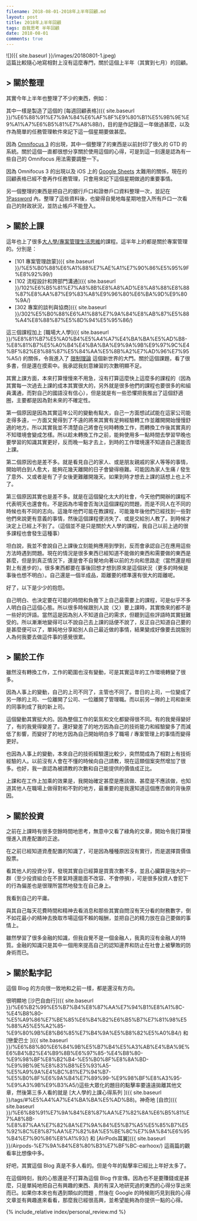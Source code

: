 ```yaml
---
filename: 2018-08-01-2018年上半年回顧.md
layout: post
title: 2018年上半年回顧
tags: 自我思考 半年回顧
date: 2018-08-01
comments: true
---
```


![]({{ site.baseurl }}/images/20180801-1.jpeg)  
這篇比較隨心地寫相對上沒有這麼專門，關於這個上半年（其實到七月）的回顧。

## > 關於整理

其實今年上半年也整理了不少的東西，例如：

其中一樣是製造了這個的 [每週回顧表格]({{ site.baseurl }}/%E6%88%91%E7%9A%84%E6%AF%8F%E9%80%B1%E5%9B%9E%E9%A1%A7%E6%B5%81%E7%A8%8B/)，目的是作記錄這一年做過甚麼，以及作為簡單的任務管理軟件來記下這一個星期要做甚麼。

因為 [Omnifocus 3](https://www.omnigroup.com/blog/omnifocus-3-for-ios) 的出現，其中一個整理了的東西是以前封印了很久的 GTD 的系統。關於這個一直都很想分享關於使用這個的心得，可是到這一刻還是認為有一些自己的 Omnifocus 用法需要調整一下。

因為 Omnifocus 3 的出現以及 iOS 上的 [Google Sheets](https://www.google.com/sheets/about/) 太難用的關係，現在的回顧表格已經不會再作任務管理，只會用來記下這個星期做過的重要事情。

另一個整理的東西是把自己的銀行戶口和證劵戶口資料整理一次，並記在 [1Password](https://1password.com) 內。整理了這些資料後，也變得自覺地每星期地登入所有戶口一次看自己的財政狀況，並防止帳戶不能登入。

## > 關於上課

這年也上了很多[大人學/專案管理生活思維](https://www.projectup.net)的課程。這半年上的都是關於專案管理的。分別是：

* [101 專案管理啟蒙]({{ site.baseurl }}/%E5%B0%88%E6%A1%88%E7%AE%A1%E7%90%86%E5%95%9F%E8%92%99/)
* [102 流程設計和誇部門溝通]({{ site.baseurl }}/102%E6%B5%81%E7%A8%8B%E8%A8%AD%E8%A8%88%E8%88%87%E8%AA%87%E9%83%A8%E9%96%80%E6%BA%9D%E9%80%9A/)
* [302 專案的談判與協商]({{ site.baseurl }}/302%E5%B0%88%E6%A1%88%E7%9A%84%E8%AB%87%E5%88%A4%E8%88%87%E5%8D%94%E5%95%86/)

這三個課程加上 [職場大人學]({{ site.baseurl }}/%E8%81%B7%E5%A0%B4%E5%A4%A7%E4%BA%BA%E5%AD%B8-%E8%81%B7%E5%A0%B4%E4%BA%BA%E9%9A%9B%E9%97%9C%E4%BF%82%E8%88%87%E5%84%AA%E5%8B%A2%E7%AD%96%E7%95%A5/) 的關係，令我進入了 [限制理論](https://zh.m.wikipedia.org/zh-hk/%E9%99%90%E5%88%B6%E7%90%86%E8%AB%96) 這個新世界的大門。關於這個課題，看了很多書，但是還在摸索中。我承認我刻意練習的次數明顯不足。

其實上課方面，本來打算慢慢來不用急，沒有打算這麼快上這麼多的課程的（因為其實每一次過去上課的成本其實很大的，另外就是很多他們的課程也要很多的和組員溝通，而對自己的國語沒有信心），但是就是有一些恐懼把我推出了這個舒適圈，主要都是因為對未來的不確定性。

第一個原因是因為其實這年公司的變動有點大，自己一方面想試試能在這家公司能走得多遠，一方面又覺得到了不遠的將來其實有足夠經驗轉工作並離開開始慢慢舒適的地方。所以其實我並不清楚自己將會在何時轉換工作，而轉換工作後其實真的不知環境會變成怎樣。所以趁未轉換工作之前，能夠使用多一點時間去學習早晚也要學習的知識其實更好，反而晚一點才去上，到時的工作環境還不知道自己還能否上課。

第二個原因也是差不多。就是看見自己的家人、或是朋友親戚的家人等等的事情，開始明白到人愈大，能夠花幾天離開的日子會變得極難。可能因為家人生痛 / 發生了意外、又或者是有了子女後更難離開幾天。如果到時才想去上課的話想上也上不了。

第三個原因其實也是差不多。就是在這個變化太大的社會，今天他們開辦的課程不代表明天也還會有。不是因為市場會否淘汏這個課程的問題，而是不同人在不同的時候也有不同的志向。這幾年他們可能在教課程，可能幾年後他們已經找到一些對他們來說更有意義的事情，然後這個課程便消失了、或是交給別人教了。到時候才決定上已經上不到了。（這個並不是只是關於大人學的課程，我自己以前上過的很多課程也會發生這種事）

坦白說，我並不會說自己上課後立刻能夠應用到學到，反而會承認自己在應用這些方法時遇到問題。現在的情況是很多東西已經知道不能做的東西和需要做的東西是甚麼，但是到真正情況下，還是會不自覺地向著以前的方向和思路走（當然還是相對上有進步的）。很多東西都要在事後回想才想到原來是這個狀況（更多的時候是事後也想不明白）。自己還是一個半成品，距離要的標準還有很大的距離呢。

好了，以下是少少的抱怨。

自己明白、也決定要在可能的時間和負擔下上自己最需要上的課程，可是似乎不多人明白自己這個心態。所以很多時候跟別人說（又）要上課時，其實換來的都不是一些好的評語。當然這是因為別人不知道自己的需求，但聽到這些評語時其實挺難受的。所以漸漸地變得可以不說自己去上課的話便不說了，反正自己知道自己要的是甚麼便可以了，單純地分享給別人自己最近做的事情，結果變成好像要去說服別人為何我要去做這件事的感覺很累。

## > 關於工作

雖然沒有轉換工作，工作的範圍也沒有變動，可是其實這年的工作環境轉變了很多。

因為人事上的變動，自己的上司不同了，主管也不同了。昔日的上司，一位變成了另一隊的上司、一位離開了公司、一位離開了管理職。而以前另一隊的上司和新來的同事則成了我的新上司。

這個變動其實挺大的。因為整個工作的氣氛和文化都變得很不同。有的我覺得變好了，有的我覺得變差了。還好變差了的地方因為自己的技術能力和經驗變多了而減低了影響，而變好了的地方因為自己開始明白多了職場 / 專案管理上的事情而變得更好。

也因為人事上的變動，本來自己的技術經驗還比較少，突然間成為了相對上有技術經驗的人。以前沒有人會在不懂的時候向自己請教，現在這類個案突然增加了很多。也好，我一直認為被請教的次數和自己能提供的價值成正比。

上課和在工作上加乘的效果是，我開始確定甚麼是應該做、甚麼是不應該做，也知道其他人在職場上做得對和不對的地方，最重要的是我還知道這個應否做的背後原因。

## > 關於投資

之前在上課時有很多空餘時間地思考，無意中又看了綠角的文章，開始令我打算慢慢進入資產配置的正途。

在之前已經知道資產配置的知識了，可是因為種種原因沒有實行，而是選擇買價值股票。

看其他人的投資分享，發現其實自已經算是買賣次數不多，並且心臟算是強大的一群（至少投資組合在不景氣時還能面不改容、不會停損），可是很多投資人會犯下的行為偏差也是很理所當然地發生在自己身上。

我看到自己的平庸。

與其自己每天花費時間和精神去看消息和那些其實自問沒有天分看的財務數字，倒不如花最小的精神去換取市場這個不賴的報酬，並把自己的精力放在自己要做的事情上。

雖然學習了很多金融的知識，但我自覺不是一個金融人，我真的沒有金融人的特質。金融的知識只是其中一個用來提高自己的認知邊界和防止在社會上被擊敗的防身術而已。

## > 關於點字記

這個 Blog 的方向很一致地和之前一樣，都是還沒有方向。

很明顯地 [沙巴自由行]({{ site.baseurl }}/%E6%B2%99%E5%B7%B4%E8%87%AA%E7%94%B1%E8%A1%8C-%E4%B8%80-%E5%A9%86%E7%BE%85%E6%B4%B2%E6%B5%B7%E7%81%98%E5%88%A5%E5%A2%85-%E9%80%9B%E8%B6%85%E7%B4%9A%E5%B8%82%E5%A0%B4/) 和 [戀愛巴士 ]({{ site.baseurl }}/%E6%88%80%E6%84%9B%E5%B7%B4%E5%A3%AB%E4%BA%9E%E6%B4%B2%E4%B9%8B%E6%97%85-%E4%B8%80-%E9%98%BF%E8%B2%B4-%E5%B0%8F%E8%8A%BD-%E9%9B%9E%E8%83%B8%E5%93%A5-%E5%A9%9A%E4%BC%81%E7%94%B7-%E5%B0%8F%E6%9A%B4%E7%89%99-%E9%98%BF%E8%A3%95-%E9%A3%9B%E9%B3%A5/)這些大眾化的題目的點擊率要遠遠拋離其他文章，然後第三多人看的就是 [大人學的上課心得系列 ]({{ site.baseurl }}/tags/#%E5%A4%A7%E4%BA%BA%E5%AD%B8)。神奇地 [自炊]({{ site.baseurl }}/%E6%88%91%E7%9A%84%E8%87%AA%E7%82%8A%E6%B5%81%E7%A8%8B-%E8%87%AA%E7%82%8A%E7%9A%84%E5%B7%A5%E5%85%B7%E5%92%8C%E8%87%AA%E7%82%8A%E5%BE%8C%E7%9A%84%E6%95%B4%E7%90%86%E8%A1%93/) 和 [AirPods耳翼]({{ site.baseurl }}/Airpods-%E7%9A%84%E8%80%B3%E7%BF%BC-earhoox/) 這兩篇的觀看率比想像中多。

好吧，其實這個 Blog 真是不多人看的。但是今年的點擊率已經比上年好太多了。

在這個時刻，我的心態還是不打算為這個 Blog 作宣傳。因為也不是要賺錢或是甚麼，只是單純地把自己有興趣的東西、真的有深入地研究過的東西的心得分享出來而已。如果你本來也有遇到類似的問題﹐然後在 Google 的時候剛巧見到我的心得文章並有興趣進來看看，那麼我已經很高興，並希望能夠為你提供一點的心得。

{% include_relative index/personal_review.md %}
